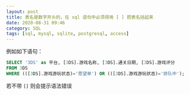 ```yaml
---
layout: post
title: 表名是数字开头的，在 sql 语句中必须得用 [ ] 把表名括起来
date: 2020-08-31 09:46
category: SQL
tags: [sql, mysql, sqlite, postgresql, access]
---
```


例如如下语句：
```sql
SELECT '3DS' as 平台, [3DS].游戏名称, [3DS].通关日期, [3DS].游戏评分
FROM 3DS
WHERE (([3DS].游戏游玩状态)='愿望单') OR (([3DS].游戏游玩状态)='排队中');
```

若不带 ```[]``` 则会提示语法错误
